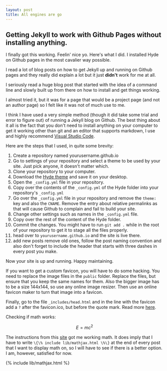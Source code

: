 ```yaml
---
layout: post
title: All engines are go
---
```


## Getting Jekyll to work with Github Pages without installing anything.

I finally got this working. Feelin' nice yo. Here's what I did. I installed Hyde on Github pages in the most cavalier way possible.

I read a lot of blog posts on how to get Jekyll up and 
running on Github pages and they really did explain a lot but it just __didn't__ work for me at all. 

I seriously read a huge blog post that started with 
the idea of a command line and slowly built up from there on how to install and get things working. 

I almost tried it, but it was for a page that would be a project page (and not an author page) so I felt like
it was not of much use to me. 

I think I have used a very simple method (though it did take some trial and error to figure out) of running a Jekyll blog on Github. The best thing about it all is the fact that you don't need to install anything on your computer to get it working other than git and an editor that supports markdown, I use and highly recommend [Visual Studio Code](https://code.visualstudio.com/). 

Here are the steps that I used, in quite some brevity:

1. Create a repository named yourusername.github.io
2. Go to settings of your repository and select a theme to be used by your site. Just pick anyone, it doesn't matter which. 
3. Clone your repository to your computer.
3. Download the [Hyde theme](https://github.com/poole/hyde) and save it on your desktop.
4. Open the `_config.yml` file in your repository. 
5. Copy over the contents of the `_config.yml` of the Hyde folder into your repository's `_config.yml`
6. Go over the `_config.yml` file in your repository and remove the `theme:` key and also the `CNAME`. Remove the entry about relative permalinks as that will cause Github to complain and fail to build your site. 
7. Change other settings such as names in the `_config.yml` file.
8. Copy over the rest of the content of the Hyde folder. 
9. Commit the changes. You might have to run `git add .` while in the root of your repository to get it to stage all the files properly.
10. head over to `yourusername.github.io` and the site is live there. 
11. add new posts remove old ones, follow the post naming convention and also don't forget to include the header that starts with three dashes in every post you make. 

Now your site is up and running. Happy maintaining. 

If you want to get a custom favicon, you will have to do some hacking. You need to replace the image files in the `public` folder. Replace the files, but ensure that you keep the same names for them. Also the bigger image has to be a size 144x144, so use any online image resizer. Then use an online favicon maker to turn that image into a favicon. 

Finally, go to the file `_includes/head.html` and in the line with the favicon add a `?` after the favicon.ico, but before the quote mark. Read more [here](https://codedump.io/share/Efm8btqRrVF/1/unable-to-set-favicon-using-jekyll-and-github-pages). 


Checking if math works:

$$ E=mc^2 $$

The instructions from this [site](http://g14n.info/2014/09/math-on-github-pages/) got me working math. It does imply that I have to write ```\{\% include lib/mathjax.html \%\}``` at the end of every post that I want to display math on, so I will have to see if there is a better option. I am, however, satisfied for now.

{% include lib/mathjax.html %}
